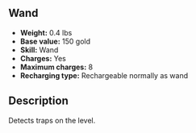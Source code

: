 ## Wand
- **Weight:** 0.4 lbs
- **Base value:** 150 gold
- **Skill:** Wand
- **Charges:** Yes
- **Maximum charges:** 8
- **Recharging type:** Rechargeable normally as wand
## Description
Detects traps on the level.
